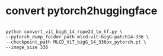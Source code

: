 # convert pytorch2huggingface

```python3

python convert_vit_bigG_14_rope2d_to_hf.py \
--pytorch_dump_folder_path mlcd-vit-bigG-patch14-336 \
--checkpoint_path MLCD_ViT_bigG_14_336px_pytorch.pt \
--image_size 336
```
